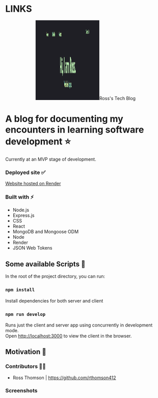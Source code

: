 # LINKS



<p align="center">
    <img src="./public/grab.png" alt="blog" height="250" width="200 />
</p>
<br/>
<h1 align="center">Ross's Tech Blog</h1>

# A blog for documenting my encounters in learning software development ⭐

Currently at an MVP stage of development.

### Deployed site ✅

[Website hosted on Render](https://rosscraigblog.onrender.com/)

### Built with ⚡

-  Node.js
-  Express.js
-  CSS
-  React
-  MongoDB and Mongoose ODM
-  Node
-  Render
-  JSON Web Tokens

## Some available Scripts 🧬

In the root of the project directory, you can run:

### `npm install`
Install dependencies for both server and client<br>

### `npm run develop`

Runs just the client and server app using concurrently in development mode.<br>
Open [http://localhost:3000](http://localhost:3000) to view the client in the browser.

## Motivation 🌻


### Contributors 👨‍💻

- Ross Thomson | https://github.com/rthomson412


### Screenshots



